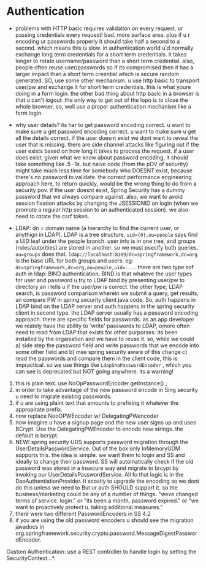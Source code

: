 # Authentication
- problems with HTTP basic requires validation on every request. ur passing credentials every request! bad. more surface area. plus if u r encoding ur passwords properly it should take half a second to a second. which means this is slow. in authentication world u'd normally exchange long term credentials for a short term credentials. it takes longer to rotate username/password than a short term credential. also, people often reuse user/passwords so if its compromised then it has a larger impact than a short term creential which is secure random generated. SO, use some other mechanism. u use http basic to transport user/pw and exchange it for short term credentials. this is what youre doing in a form login. the other bad thing about http basic in a browser is that u can't logout. the only way to get out of the lopo is to close the whole browser. so, well use a proper authentication mechanism like a form login.

- why user details? its har to get password encoding correct. u want to make sure u get password encoding correct. u want to make sure u get all the details correct. if the user doesnt exist we dont want to reveal the user that is missing. there are side channel attacks like figuring out if the user exists based on how long it takes to process the request. if a user does exist, given what we know about password encoding, it should take something like .5 -1s. but naive code (from the pOV of security) might take much less time for somebody who DOESNT exist, because there's no password to validate. the correct performance engineering approach here, to return quickly, would be the wrong thing to do from a security pov. if the user doesnt exist, Spring Security has a dummy password that we always compare against.  also, we want to avoid session fixation attacks by changing the JSESSIONID on login (when we promote a regular http session to an authenticated session). we also need to rotate the csrf token.

- LDAP: dn = domain name (a hierarchy to find the current user, or anythign in LDAP). LDAP is a tree structure. `uid={0},ou=people` says find a UID leaf under the people branch. user info is in one tree, and groups (roles/autorities) are stored in another. so we must psecify both queries. `ou=groups` does that. `ldap://localhost:8389/dc=springframework,dc=org` is the base URL for both groups and users. eg: `dc=springframework,dc=org,ou=people,uid=....` there are two type sof auth in ldap: BIND authentication. BIND is that whateve the user types for user and password u try to LDAP bind by presenting user/pw to directory an i tells u if the user/pw is correct. the other type, LDAP search, is password comparison wherein we submit a query, get results, an compare PW in spring security client java code. So, auth happens in LDAP bind on the LDAP server and auth happens in the spring security client in second type. the LDAP server usually has a password encoding approach. there are specific fields for passwords. as an app developer we reately have the ability to 'write' passwords to LDAP, omore often need to read from LDAP that exists for other purporses. its been installed by the organiation and we have to reuse it. so, while we could a) side step the password field and write passwords that we encode into some other field and b) mae spring security aware of this change c) read the passwords and compare them in the client code, this is impractical. so we use things like `LdapShaPasswordEncoder` , which you can see is deprecated but NOT going anywhere. its a warning!



1. this is plain text. use NoOpPasswordEncoder.getInstance() ;
2. in order to take advantage of the new password encode in Sing security u need to migrate existing passwords.
3. if u are using plaint text that amounts to prefixing it whatever the appropirate prefix.
4. now replace NooOPWEncoder w/ DelegatingPWencoder
5. now imagine u have a signup page and the new user signs up and uses BCrypt. Use the DelegatingPWEncoder to encode new strings. the default is bcrypt.
6. NEW! spring security UDS supports password migration through the UserDetailsPasswordService. Out of the box only InMemoryUDM supports this. the idea is simple. we want them to login and SS
			and ideally to change their password.  SS will automatically check if the old password was stored in a insecure way and migrate to brcypt by invoking our UserDetailsPasswordService.
			All fo that logic is in the DaoAuthentiationProvider. It scostly to upgrade the encoding so we dont do this unless we need to
			But ur auth SHOULD support it. so the business/marketing could be any of a number of things. "weve changed terms of service. login." or "its been a month, password expired." or
			"we want to proactively protect u. taking additional measures."
7. there were two different PasswordEncoders in SS 4.2
8. if you are using the old password encoders u should see the migration javadocs in org.springframework.security.crypto.password.MessageDigestPasswordEncoder.


Custom Authentication: use a REST controller to handle login by setting the SecurityContext...*.
